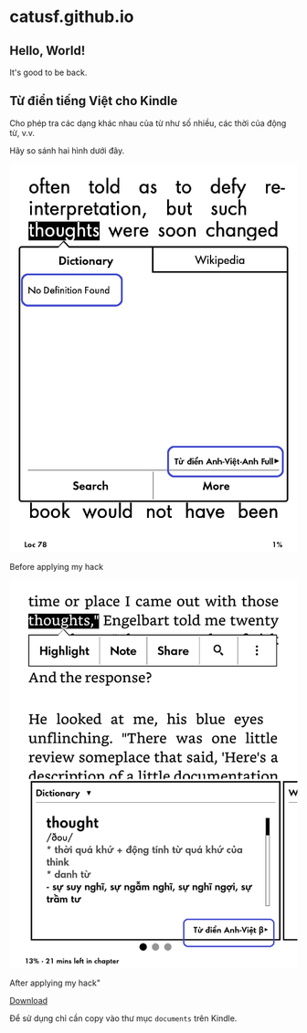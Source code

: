 # catusf.github.io

## Hello, World!

It's good to be back.

## Từ điển tiếng Việt cho Kindle

Cho phép tra các dạng khác nhau của từ như số nhiều, các thời của động từ, v.v.

Hãy so sánh hai hình dưới đây.

<img src="images/before.png" alt="Before applying my hack" style="width: 600px;"/>

Before applying my hack


<img src="images/after.png" alt="After applying my hack" style="width: 600px;"/>

After applying my hack"


[Download](dict/TudienAnhVietBeta.mobi)

Để sử dụng chỉ cần copy vào thư mục `documents` trên Kindle. 
